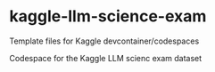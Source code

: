 # kaggle-llm-science-exam
Template files for Kaggle devcontainer/codespaces

Codespace for the Kaggle LLM scienc exam dataset
